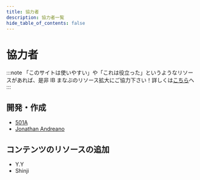 ```yaml
---
title: 協力者
description: 協力者一覧
hide_table_of_contents: false
---
```


# 協力者

:::note
「このサイトは使いやすい」や「これは役立った」というようなリソースがあれば、是非 IB まなぶのリソース拡大にご協力下さい！詳しくは[こちら](/about#コンテンツ提供について)へ
:::

## 開発・作成

- [501A](https://501a.netlify.app)
- [Jonathan Andreano](https://www.learngeowith.me/about.html)

## コンテンツのリソースの追加

- Y.Y
- Shinji
